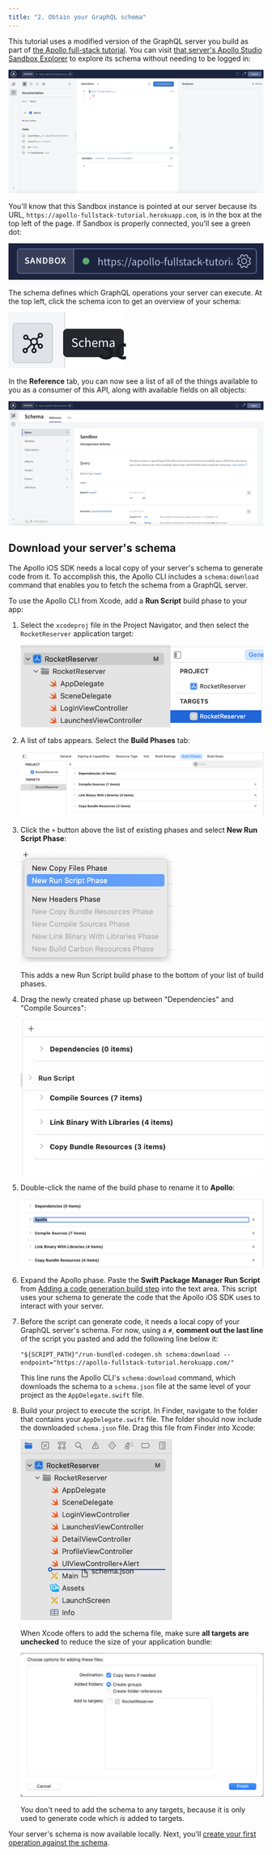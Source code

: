 ```yaml
---
title: "2. Obtain your GraphQL schema"
---
```


This tutorial uses a modified version of the GraphQL server you build as part of [the Apollo full-stack tutorial](https://www.apollographql.com/docs/tutorial/introduction/). You can visit [that server's Apollo Studio Sandbox Explorer](https://studio.apollographql.com/sandbox/explorer?endpoint=https%3A%2F%2Fapollo-fullstack-tutorial.herokuapp.com) to explore its schema without needing to be logged in:

<img src="images/sandbox_landing.png" alt="The Sandbox query explorer" class="screenshot"/>

You'll know that this Sandbox instance is pointed at our server because its URL, `https://apollo-fullstack-tutorial.herokuapp.com`, is in the box at the top left of the page. If Sandbox is properly connected, you'll see a green dot: 

<img src="images/sandbox_green_dot.png" alt="A closeup of the URL box with a dot indicating it's connected" class="screenshot"/>

The schema defines which GraphQL operations your server can execute. At the top left, click the schema icon to get an overview of your schema: 

<img src="images/schema_icon.png" alt="The schema icon to click" class="screenshot"/>

In the **Reference** tab, you can now see a list of all of the things available to you as a consumer of this API, along with available fields on all objects:

<img src="images/sandbox_schema_reference.png" alt="Apollo sandbox showing the schema reference" class="screenshot"/>

## Download your server's schema

The Apollo iOS SDK needs a local copy of your server's schema to generate code from it. To accomplish this, the Apollo CLI includes a `schema:download` command that enables you to fetch the schema from a GraphQL server.

To use the Apollo CLI from Xcode, add a **Run Script** build phase to your app:

1. Select the `xcodeproj` file in the Project Navigator, and then select the `RocketReserver` application target: 

    <img src="images/select_target.png" alt="Selecting application target" class="screenshot"/>

2. A list of tabs appears. Select the **Build Phases** tab: 

    <img src="images/build_phases.png" alt="Build phases menu item" class="screenshot"/>

3. Click the `+` button above the list of existing phases and select **New Run Script Phase**:

    <img src="images/new_run_script_phase.png" alt="Creating a new run script build phase" class="screenshot" width="300"/>

    This adds a new Run Script build phase to the bottom of your list of build phases.
    
4. Drag the newly created phase up between "Dependencies" and "Compile Sources":

    <img src="images/drag_run_script.png" alt="Where to drag the run script" class="screenshot"/>

5. Double-click the name of the build phase to rename it to **Apollo**:

    <img src="images/rename_run_script.png" alt="UI for renaming" class="screenshot"/>

6. Expand the Apollo phase. Paste the **Swift Package Manager Run Script** from [Adding a code generation build step](../installation/#adding-a-code-generation-build-step) into the text area. This script uses your schema to generate the code that the Apollo iOS SDK uses to interact with your server.

7. Before the script can generate code, it needs a local copy of your GraphQL server's schema. For now, using a `#`, **comment out the last line** of the script you pasted and add the following line below it:

    ```
    "${SCRIPT_PATH}"/run-bundled-codegen.sh schema:download --endpoint="https://apollo-fullstack-tutorial.herokuapp.com/"
    ```

    This line runs the Apollo CLI's `schema:download` command, which downloads the schema to a `schema.json` file at the same level of your project as the `AppDelegate.swift` file.

8. Build your project to execute the script. In Finder, navigate to the folder that contains your `AppDelegate.swift` file. The folder should now include the downloaded `schema.json` file. Drag this file from Finder into Xcode:

    <img src="images/drag_schema_into_xcode.png" alt="Where to drag the schema file" class="screenshot" width="300"/>

    When Xcode offers to add the schema file, make sure **all targets are unchecked** to reduce the size of your application bundle: 

    <img src="images/dont_add_to_target.png" alt="All targets unchecked in dialog" class="screenshot"/>

    You don't need to add the schema to any targets, because it is only used to generate code which _is_ added to targets.

Your server's schema is now available locally. Next, you'll [create your first operation against the schema](./tutorial-execute-query).
